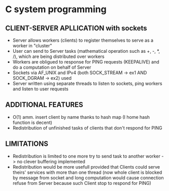 # C system programming
## CLIENT-SERVER APLLICATION with sockets
* Server allows workers (clients) to register themselves to serve as a worker in "cluster"
* User can send to Server tasks (mathematical operation such as +, -, *, /), which are being distributed over workers
* Workers are obligued to response for PING requests (KEEPALIVE) and do a computation on behalf of Server
* Sockets via AF_UNIX and IPv4 (both SOCK_STREAM -> ex1 AND SOCK_DGRAM -> ex2) used
* Server written using separate threads to listen to sockets, ping workers and listen to user requests

## ADDITIONAL FEATURES
* O(1) amm. insert client by name thanks to hash map (I home hash function is decent)
* Redistribution of unfinished tasks of clients that don't respond for PING

## LIMITATIONS
* Redistribution is limited to one more try to send task to another worker -> no clever buffering implemented
* Redistribution would be more usefull provided that Clients could serve theirs' services with more than one thread (now whole client is blocked by message from socket and long computation would cause connection refuse from Server because such Client stop to respond for PING) 

